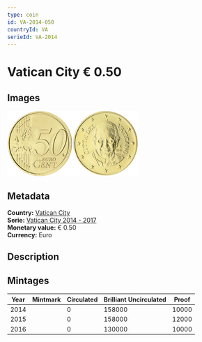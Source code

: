 ```yaml
---
type: coin
id: VA-2014-050
countryId: VA
serieId: VA-2014
---
```


# Vatican City € 0.50

## Images

<img src="../../../Images/common-2007-050.webp" height="150" alt="Front image"><img src="Images/vatican city-2014-050.webp" height="150" alt="Back image">

## Metadata

**Country:** [Vatican City](../index.md)\
**Serie:** [Vatican City 2014 - 2017](index.md)\
**Monetary value:** € 0.50\
**Currency:** Euro

## Description

## Mintages

| Year | Mintmark | Circulated | Brilliant Uncirculated | Proof |
| ---- | -------- | ---------- | ---------------------- | ----- |
| 2014 |          | 0          | 158000                 | 10000 |
| 2015 |          | 0          | 158000                 | 12000 |
| 2016 |          | 0          | 130000                 | 10000 |

